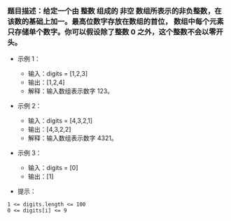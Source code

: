### 题目描述：给定一个由 整数 组成的 非空 数组所表示的非负整数，在该数的基础上加一。最高位数字存放在数组的首位， 数组中每个元素只存储单个数字。你可以假设除了整数 0 之外，这个整数不会以零开头。

- 示例 1：
  - 输入：digits = [1,2,3]
  - 输出：[1,2,4]
  - 解释：输入数组表示数字 123。

- 示例 2：
  - 输入：digits = [4,3,2,1]
  - 输出：[4,3,2,2]
  - 解释：输入数组表示数字 4321。

- 示例 3：
  - 输入：digits = [0]
  - 输出：[1]
 
- 提示：
```
1 <= digits.length <= 100
0 <= digits[i] <= 9
```
